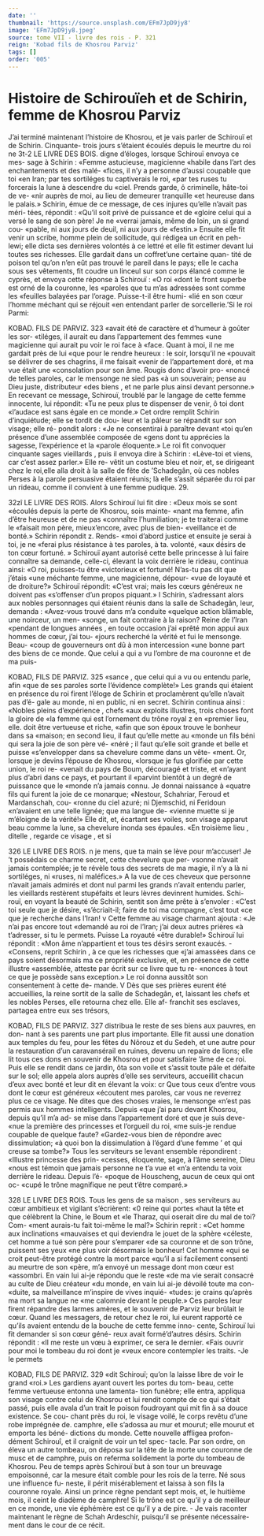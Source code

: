 ```yaml
---
date: ''
thumbnail: 'https://source.unsplash.com/EFm7JpD9jy8'
image: 'EFm7JpD9jy8.jpeg'
source: tome VII - livre des rois - P. 321
reign: 'Kobad fils de Khosrou Parviz'
tags: []
order: '005'
---
```


# Histoire de Schirouïeh et de Schirin, femme de Khosrou Parviz

J’ai terminé maintenant l’histoire de Khosrou, et
je vais parler de Schirouï et de Schirin. Cinquante- trois jours s’étaient écoulés depuis le meurtre du roi
ne
3t-2 LE LIVRE DES BOIS.
digne d’éloges, lorsque Schirouï envoya ce mes-
sage à Schirin : «Femme astucieuse, magicienne «habile dans l’art des enchantements et des malé- «fices, il n’y a personne d’aussi coupable que toi
«en Iran; par tes sortiléges tu captiverais le roi, «par tes ruses tu forcerais la lune à descendre du «ciel. Prends garde, ô criminelle, hâte-toi de ve- «nir auprès de moi, au lieu de demeurer tranquille «et heureuse dans le palais.» Schirin, émue de
ce message, de ces injures qu’elle n’avait pas méri-
tées, répondit : «Qu’il soit privé de puissance et de
«gloire celui qui a versé le sang de son père! Je ne «verrai jamais, même de loin, un si grand cou- «pable, ni aux jours de deuil, ni aux jours de «festin.» Ensuite elle fit venir un scribe, homme plein de sollicitude, qui rédigea un écrit en peh- lewi; elle dicta ses dernières volontés à ce lettré et
elle fit estimer devant lui toutes ses richesses.
Elle gardait dans un coffret’une certaine quan- tité de poison tel qu’on n’en eût pas trouvé le pareil
dans le pays; elle le cacha sous ses vêtements, fit coudre un linceul sur son corps élancé comme le cyprès, et envoya cette réponse à Schirouï : «O roi
«dont le front superbe est orné de la couronne, les «paroles que tu m’as adressées sont comme les «feuilles balayées par l’orage. Puisse-t-il être humi-
«lié en son cœur l’homme méchant qui se réjouit
«en entendant parler de sorcellerie.’Si le roi Parmi:

KOBAD. FILS DE PARVIZ. 323 «avait été de caractère et d’humeur à goûter les sor-
«tiléges, il aurait eu dans l’appartement des femmes «une magicienne qui aurait pu voir le roi face à «face. Quant à moi, il ne me gardait près de lui «que pour le rendre heureux : le soir, lorsqu’il ne «pouvait se délivrer de ses chagrins, il me faisait «venir de l’appartement doré, et ma vue était une «consolation pour son âme. Rougis donc d’avoir pro- «noncé de telles paroles, car le mensonge ne sied pas «à un souverain; pense au Dieu juste, distributeur «des biens , et ne parle plus ainsi devant personne.» En recevant ce message, Schirouï, troublé par le langage de cette femme innocente, lui répondit: «Tu ne peux plus te dispenser de venir, ô toi dont «l’audace est sans égale en ce monde.» Cet ordre remplit Schirin d’inquiétude; elle se tordit de dou- leur et la pâleur se répandit sur son visage; elle ré-
pondit alors : «Je ne consentirai à paraître devant
«toi qu’en présence d’une assemblée composée de
«gens dont tu apprécies la sagesse, l’expérience et la
«parole éloquente.» Le roi fit convoquer cinquante sages vieillards , puis il envoya dire à Schirin : «Lève-toi et viens, car c’est assez parler.» Elle re-
vêtit un costume bleu et noir, et, se dirigeant chez le roi,elle alla droit à la salle de fête de ’Schadegân,
où ces nobles Perses à la parole persuasive étaient réunis; là elle s’assit séparée du roi par un rideau,
comme il convient à une femme pudique. 29.

32zî LE LIVRE DES ROIS.
Alors Schirouï lui fit dire : «Deux mois se sont
«écoulés depuis la perte de Khosrou, sois mainte-
«nant ma femme, afin d’être heureuse et de ne pas
«connaître l’humiliation; je te traiterai comme le
«faisait mon père, mieux’encore, avec plus de bien-
«veillance et de bonté.» Schirin répondit z. Rends-
«moi d’abord justice et ensuite je serai à toi, je ne
«ferai plus résistance à tes paroles, à ta. volonté,
«aux désirs de ton cœur fortuné. » Schirouï ayant
autorisé cette belle princesse à lui faire connaître
sa demande, celle-ci, élevant la voix derrière le
rideau, continua ainsi: «O roi, puisses-tu être «victorieux et fortuné! N’as-tu pas dit que j’étais
«une méchante femme, une magicienne, dépour- «vue de loyauté et de droiture?» Schirouï répondit: «C’est vrai; mais les cœurs généreux ne doivent pas «s’offenser d’un propos piquant.» I
Schirin, s’adressant alors aux nobles personnages qui étaient réunis dans la salle de Schadegân, leur, demanda : «Avez-vous trouvé dans m’a conduite «quelque action blâmable, une noirceur, un men- «songe, un fait contraire à la raison? Reine de l’lran «pendant de longues années , en toute occasion j’ai «prêté mon appui aux hommes de cœur, j’ai tou-
«jours recherché la vérité et fui le mensonge. Beau- «coup de gouverneurs ont dû à mon intercession «une bonne part des biens de ce monde. Que celui a qui a vu l’ombre de ma couronne et de ma puis-

KOBAD, FILS DE PARVIZ. 325 «sance , que celui qui a vu ou entendu parle, afin «que de ses paroles sorte l’évidence complète!» Les
grands qui étaient en présence du roi firent l’éloge
de Schirin et proclamèrent qu’elle n’avait pas d’é-
gale au monde, ni en public, ni en secret. Schirin continua ainsi : «Nobles pleins d’expérience , chefs
«aux exploits illustres, trois choses font la gloire de «la femme qui est l’ornement du trône royal z en «premier lieu, elle. doit être vertueuse et riche, «afin que son époux trouve le bonheur dans sa «maison; en second lieu, il faut qu’elle mette au «monde un fils béni qui sera la joie de son père vé-
«néré ; il faut qu’elle soit grande et belle et puisse «s’envelopper dans sa chevelure comme dans un vête- «ment. Or, lorsque je devins l’épouse de Khosrou, «lorsque je fus glorifiée par cette union, le roi re- «venait du pays de Boum, découragé et triste, et «n’ayant plus d’abri dans ce pays, et pourtant il «parvint bientôt à un degré de puissance que le «monde n’a jamais connu. Je donnai naissance à «quatre fils qui furent la joie de ce monarque; «Nestour, Schahriar, Feroud et Mardanschah, cou- «ronne du ciel azuré; ni Djemschid, ni Feridoun «n’avaient en une telle lignée; que ma langue de- «vienne muette si je m’éloigne de la vérité!» Elle
dit, et, écartant ses voiles, son visage apparut beau comme la lune, sa chevelure inonda ses épaules. «En troisième lieu , ditelle , regarde ce visage , et si

326 LE LIVRE DES ROIS.
n je mens, que ta main se lève pour m’accuser! Je ’t possédais ce charme secret, cette chevelure que per- vsonne n’avait jamais contemplée; je te révèle tous
des secrets de ma magie, il n’y a là ni sortiléges, ni «ruses, ni maléfices.» A la vue de ces cheveux que personne n’avait jamais admirés et dont nul parmi les grands n’avait entendu parler, les vieillards restèrent stupéfaits et leurs lèvres devinrent humides. Schi- rouï, en voyant la beauté de Schirin, sentit son âme prête à s’envoler : «C’est toi seule que je désire, «s’écriait-il; faire de toi ma compagne, c’est tout
«ce que je recherche dans l’Iran! v Cette femme au visage charmant ajouta : «Je n’ai pas encore tout
«demandé au roi de l’lran; j’ai deux autres prières «à t’adresser, si tu le permets. Puisse La royauté «être durable!» Schirouï lui répondit : «Mon âme
n’appartient et tous tes désirs seront exaucés. - «Consens, reprit Schirin , à ce que les richesses que «j’ai amassées dans ce pays soient désormais ma
ce propriété exclusive, et, en présence de cette illustre «assemblée, atteste par écrit sur ce livre que tu re- «nonces à tout ce que je possède sans exception.» Le roi donna aussitôt son consentement à cette de-
mande. V
Dès que ses prières eurent été accueillies, la reine
sortit de la salle de Schadegân, et, laissant les chefs et les nobles Perses, elle retourna chez elle. Elle af- franchit ses esclaves, partagea entre eux ses trésors,

KOBAD, FILS DE PARVIZ. 327 distribua le reste de ses biens aux pauvres, en don- nant à ses parents une part plus importante. Elle fit aussi une donation aux temples du feu, pour les fêtes du Nôrouz et du Sedeh, et une autre pour la restauration d’un caravansérail en ruines, devenu un
repaire de lions; elle lit tous ces dons en souvenir de Khosrou et pour satisfaire ’âme de ce roi.
Puis elle se rendit dans ce jardin, ôta son voile et s’assit toute pâle et défaite sur le sol; elle appela
alors auprès d’elle ses serviteurs, accueillit chacun d’eux avec bonté et leur dit en élevant la voix:
cr Que tous ceux d’entre vous dont le cœur est généreux
«écoutent mes paroles, car vous ne reverrez plus ce
ce visage. Ne dites que des choses vraies, le mensonge «n’est pas permis aux hommes intelligents. Depuis
«que j’ai paru devant Khosrou, depuis qu’il m’a ad-
se mise dans l’appartement doré et que je suis deve-
«nue la première des princesses et l’orgueil du roi,
«me suis-je rendue coupable de quelque faute? «Gardez-vous bien de répondre avec dissimulation;
«à quoi bon la dissimulation à l’égard d’une femme
’ et qui creuse sa tombe?» Tous les serviteurs se levant ensemble répondirent : «Illustre princesse des prin- «cesses, éloquente, sage, à l’âme sereine, Dieu
«nous est témoin que jamais personne ne t’a vue et «n’a entendu ta voix derrière le rideau. Depuis l’é-
«poque de Houscheng, aucun de ceux qui ont oc- «cupé le trône magnifique ne peut t’être comparé.»

328 LE LIVRE DES ROIS.
Tous les gens de sa maison , ses serviteurs au cœur ambitieux et vigilant s’écrièrent: «0 reine qui portes
«haut la tête et que célèbrent la Chine, le Boum et
«le Tharaz, qui oserait dire du mal de toi? Com- «ment aurais-tu fait toi-même le mal?»
Schirin reprit : «Cet homme aux inclinations «mauvaises et qui deviendra le jouet de la sphère «céleste, cet homme a tué son père pour s’emparer
«de sa couronne et de son trône, puissent ses yeux «ne plus voir désormais le bonheur! Cet homme «qui se croit peut-être protégé contre la mort parce «qu’il a si facilement consenti au meurtre de son «père, m’a envoyé un message dont mon cœur est «assombri. En vain lui ai-je répondu que le reste «de ma vie serait consacré au culte de Dieu créateur
«du monde, en vain lui ai-je dévoilé toute ma con- «duite, sa malveillance m’inspire de vives inquié- «tudes: je crains qu’après ma mort sa langue ne
«me calomnie devant le peuple.» Ces paroles leur firent répandre des larmes amères, et le souvenir de Parviz leur brûlait le cœur. Quand les messagers,
de retour chez le roi, lui eurent rapporté ce qu’ils avaient entendu de la bouche de cette femme inno- cente, Schirouï lui fit demander si son cœur géné-
reux avait formé’d’autres désirs. Schirin répondit :
«Il me reste un vœu à exprimer, ce sera le dernier. «Fais ouvrir pour moi le tombeau du roi dont je «veux encore contempler les traits. -Je le permets

KOBAD, FILS DE PARVIZ. 329 «dit Schirouï; qu’on la laisse libre de voir le grand
«roi.» Les gardiens ayant ouvert les portes du tom- beau, cette femme vertueuse entonna une lamenta- tion funèbre; elle entra, appliqua son visage contre celui de Khosrou et lui rendit compte de ce qui s’était passé, puis elle avala d’un trait le poison
foudroyant qui mit fin à sa douce existence. Se cou- chant près du roi, le visage voilé, le corps revêtu
d’une robe imprégnée de. camphre, elle s’adossa au
mur et mourut; elle mourut et emporta les béné- dictions du monde. Cette nouvelle affligea profon- dément Schirouî, et il craignit de voir un tel spec- tacle. Par son ordre, on éleva un autre tombeau, on
déposa sur la tête de la morte une couronne de musc et de camphre, puis on referma solidement la porte du tombeau de Khosrou.
Peu de temps après Schirouï but à son tour un breuvage empoisonné, car la mesure était comble pour les rois de la terre. Né sous une influence fu- neste, il périt misérablement et laissa à son fils la couronne royale. Ainsi un prince règne pendant sept mois, et, le huitième mois, il ceint le diadème de camphre! Si le trône est ce qu’il y a de meilleur
en ce monde, une vie éphémère est ce qu’il y a de
pire. - Je vais raconter maintenant le règne de Schah Ardeschir, puisqu’il se présente nécessaire-
ment dans le cour de ce récit.
